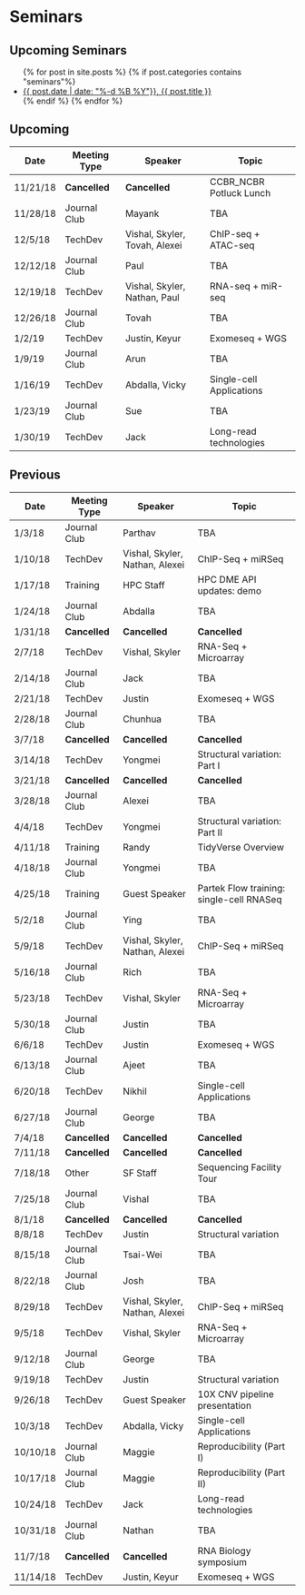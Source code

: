 # Seminars

## Upcoming Seminars

<ul>
    {% for post in site.posts %}
    {% if post.categories contains "seminars"%}
        <li>
            <a href="{{ "/" | absolute_url }}{{ post.url }}">{{ post.date | date: "%-d %B %Y"}}, {{ post.title }}</a>
        </li>
    {% endif %}
    {% endfor %}
</ul>

## Upcoming 

| Date | Meeting Type | Speaker | Topic | 
| ------ | ------ | ------ | ------ |
| 11/21/18 | **Cancelled** | **Cancelled** | CCBR_NCBR Potluck Lunch |
| 11/28/18 | Journal Club | Mayank | TBA |
| 12/5/18 | TechDev | Vishal, Skyler, Tovah, Alexei | ChIP-seq + ATAC-seq |
| 12/12/18 | Journal Club | Paul | TBA |
| 12/19/18 | TechDev | Vishal, Skyler, Nathan, Paul | RNA-seq + miR-seq |
| 12/26/18 | Journal Club | Tovah | TBA |
| 1/2/19 | TechDev | Justin, Keyur | Exomeseq + WGS |
| 1/9/19 | Journal Club | Arun | TBA |
| 1/16/19 | TechDev | Abdalla, Vicky | Single-cell  Applications |
| 1/23/19 | Journal Club | Sue | TBA |
| 1/30/19 | TechDev | Jack | Long-read technologies |

## Previous

| Date | Meeting Type | Speaker | Topic | 
| ------ | ------ | ------ | ------ |
| 1/3/18 | Journal Club | Parthav | TBA |
| 1/10/18 | TechDev | Vishal, Skyler, Nathan, Alexei | ChIP-Seq + miRSeq |
| 1/17/18 | Training | HPC Staff | HPC DME API updates: demo |
| 1/24/18 | Journal Club | Abdalla | TBA |
| 1/31/18 | **Cancelled** | **Cancelled** | **Cancelled** |
| 2/7/18 | TechDev | Vishal, Skyler | RNA-Seq + Microarray |
| 2/14/18 | Journal Club | Jack | TBA |
| 2/21/18 | TechDev | Justin | Exomeseq + WGS |
| 2/28/18 | Journal Club | Chunhua | TBA |
| 3/7/18 | **Cancelled** | **Cancelled** | **Cancelled** |
| 3/14/18 | TechDev | Yongmei | Structural variation: Part I |
| 3/21/18 | **Cancelled** | **Cancelled** | **Cancelled** |
| 3/28/18 | Journal Club | Alexei | TBA |
| 4/4/18 | TechDev | Yongmei | Structural variation: Part II |
| 4/11/18 | Training | Randy | TidyVerse Overview |
| 4/18/18 | Journal Club | Yongmei | TBA |
| 4/25/18 | Training | Guest Speaker | Partek Flow training: single-cell RNASeq |
| 5/2/18 | Journal Club | Ying | TBA |
| 5/9/18 | TechDev | Vishal, Skyler, Nathan, Alexei | ChIP-Seq + miRSeq |
| 5/16/18 | Journal Club | Rich | TBA |
| 5/23/18 | TechDev | Vishal, Skyler | RNA-Seq + Microarray |
| 5/30/18 | Journal Club | Justin | TBA |
| 6/6/18 | TechDev | Justin | Exomeseq + WGS |
| 6/13/18 | Journal Club | Ajeet | TBA |
| 6/20/18 | TechDev | Nikhil | Single-cell  Applications |
| 6/27/18 | Journal Club | George | TBA |
| 7/4/18 | **Cancelled** | **Cancelled** | **Cancelled** |
| 7/11/18 | **Cancelled** | **Cancelled** | **Cancelled** |
| 7/18/18 | Other | SF Staff | Sequencing Facility Tour |
| 7/25/18 | Journal Club | Vishal | TBA |
| 8/1/18 | **Cancelled** | **Cancelled** | **Cancelled** |
| 8/8/18 | TechDev | Justin | Structural variation |
| 8/15/18 | Journal Club | Tsai-Wei | TBA |
| 8/22/18 | Journal Club | Josh | TBA |
| 8/29/18 | TechDev | Vishal, Skyler, Nathan, Alexei | ChIP-Seq + miRSeq |
| 9/5/18 | TechDev | Vishal, Skyler | RNA-Seq + Microarray |
| 9/12/18 | Journal Club | George | TBA |
| 9/19/18 | TechDev | Justin | Structural variation |
| 9/26/18 | TechDev | Guest Speaker | 10X CNV pipeline presentation |
| 10/3/18 | TechDev | Abdalla, Vicky | Single-cell  Applications |
| 10/10/18 | Journal Club | Maggie | Reproducibility (Part I) |
| 10/17/18 | Journal Club | Maggie | Reproducibility (Part II) |
| 10/24/18 | TechDev | Jack | Long-read technologies |
| 10/31/18 | Journal Club | Nathan | TBA |
| 11/7/18 | **Cancelled** | **Cancelled** | RNA Biology symposium |
| 11/14/18 | TechDev | Justin, Keyur | Exomeseq + WGS |
